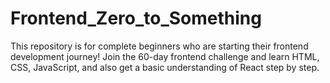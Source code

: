 # Frontend_Zero_to_Something
This repository is for complete beginners who are starting their frontend development journey! Join the 60-day frontend challenge and learn HTML, CSS, JavaScript, and also get a basic understanding of React step by step.
